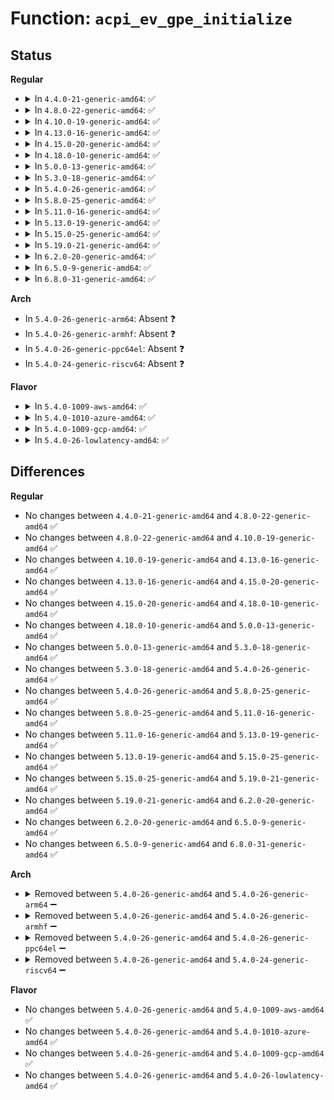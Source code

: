 # Function: <code>acpi_ev_gpe_initialize</code>

## Status
<b>Regular</b>
<ul>
<li>
<details>
<summary>In <code>4.4.0-21-generic-amd64</code>: ✅</summary>

```c
acpi_status acpi_ev_gpe_initialize()
```

```json
{
  "name": "acpi_ev_gpe_initialize",
  "collision_type": "Unique Global",
  "inline_type": "No",
  "funcs": [
    {
      "addr": 18446744071583632334,
      "name": "acpi_ev_gpe_initialize",
      "external": true,
      "loc": "drivers/acpi/acpica/evgpeinit.c:80",
      "file": "drivers/acpi/acpica/evgpeinit.c",
      "inline": "seen, unknown",
      "caller_inline": [],
      "caller_func": [
        "drivers/acpi/acpica/evevent.c:acpi_ev_initialize_events"
      ]
    }
  ],
  "symbols": [
    {
      "addr": 18446744071583632334,
      "name": "acpi_ev_gpe_initialize",
      "section": ".text",
      "bind": "STB_GLOBAL",
      "size": 314
    }
  ]
}
```
</details>
</li>
<li>
<details>
<summary>In <code>4.8.0-22-generic-amd64</code>: ✅</summary>

```c
acpi_status acpi_ev_gpe_initialize()
```

```json
{
  "name": "acpi_ev_gpe_initialize",
  "collision_type": "Unique Global",
  "inline_type": "No",
  "funcs": [
    {
      "addr": 18446744071583955353,
      "name": "acpi_ev_gpe_initialize",
      "external": true,
      "loc": "drivers/acpi/acpica/evgpeinit.c:80",
      "file": "drivers/acpi/acpica/evgpeinit.c",
      "inline": "seen, unknown",
      "caller_inline": [],
      "caller_func": [
        "drivers/acpi/acpica/evevent.c:acpi_ev_initialize_events"
      ]
    }
  ],
  "symbols": [
    {
      "addr": 18446744071583955353,
      "name": "acpi_ev_gpe_initialize",
      "section": ".text",
      "bind": "STB_GLOBAL",
      "size": 322
    }
  ]
}
```
</details>
</li>
<li>
<details>
<summary>In <code>4.10.0-19-generic-amd64</code>: ✅</summary>

```c
acpi_status acpi_ev_gpe_initialize()
```

```json
{
  "name": "acpi_ev_gpe_initialize",
  "collision_type": "Unique Global",
  "inline_type": "No",
  "funcs": [
    {
      "addr": 18446744071584097023,
      "name": "acpi_ev_gpe_initialize",
      "external": true,
      "loc": "drivers/acpi/acpica/evgpeinit.c:80",
      "file": "drivers/acpi/acpica/evgpeinit.c",
      "inline": "seen, unknown",
      "caller_inline": [],
      "caller_func": [
        "drivers/acpi/acpica/evevent.c:acpi_ev_initialize_events"
      ]
    }
  ],
  "symbols": [
    {
      "addr": 18446744071584097023,
      "name": "acpi_ev_gpe_initialize",
      "section": ".text",
      "bind": "STB_GLOBAL",
      "size": 322
    }
  ]
}
```
</details>
</li>
<li>
<details>
<summary>In <code>4.13.0-16-generic-amd64</code>: ✅</summary>

```c
acpi_status acpi_ev_gpe_initialize()
```

```json
{
  "name": "acpi_ev_gpe_initialize",
  "collision_type": "Unique Global",
  "inline_type": "No",
  "funcs": [
    {
      "addr": 18446744071584163923,
      "name": "acpi_ev_gpe_initialize",
      "external": true,
      "loc": "drivers/acpi/acpica/evgpeinit.c:80",
      "file": "drivers/acpi/acpica/evgpeinit.c",
      "inline": "seen, unknown",
      "caller_inline": [],
      "caller_func": [
        "drivers/acpi/acpica/evevent.c:acpi_ev_initialize_events"
      ]
    }
  ],
  "symbols": [
    {
      "addr": 18446744071584163923,
      "name": "acpi_ev_gpe_initialize",
      "section": ".text",
      "bind": "STB_GLOBAL",
      "size": 314
    }
  ]
}
```
</details>
</li>
<li>
<details>
<summary>In <code>4.15.0-20-generic-amd64</code>: ✅</summary>

```c
acpi_status acpi_ev_gpe_initialize()
```

```json
{
  "name": "acpi_ev_gpe_initialize",
  "collision_type": "Unique Global",
  "inline_type": "No",
  "funcs": [
    {
      "addr": 18446744071584460224,
      "name": "acpi_ev_gpe_initialize",
      "external": true,
      "loc": "drivers/acpi/acpica/evgpeinit.c:80",
      "file": "drivers/acpi/acpica/evgpeinit.c",
      "inline": "seen, unknown",
      "caller_inline": [],
      "caller_func": [
        "drivers/acpi/acpica/evevent.c:acpi_ev_initialize_events"
      ]
    }
  ],
  "symbols": [
    {
      "addr": 18446744071584460224,
      "name": "acpi_ev_gpe_initialize",
      "section": ".text",
      "bind": "STB_GLOBAL",
      "size": 546
    }
  ]
}
```
</details>
</li>
<li>
<details>
<summary>In <code>4.18.0-10-generic-amd64</code>: ✅</summary>

```c
acpi_status acpi_ev_gpe_initialize()
```

```json
{
  "name": "acpi_ev_gpe_initialize",
  "collision_type": "Unique Global",
  "inline_type": "No",
  "funcs": [
    {
      "addr": 18446744071584684340,
      "name": "acpi_ev_gpe_initialize",
      "external": true,
      "loc": "drivers/acpi/acpica/evgpeinit.c:46",
      "file": "drivers/acpi/acpica/evgpeinit.c",
      "inline": "seen, unknown",
      "caller_inline": [],
      "caller_func": [
        "drivers/acpi/acpica/evevent.c:acpi_ev_initialize_events"
      ]
    }
  ],
  "symbols": [
    {
      "addr": 18446744071584684340,
      "name": "acpi_ev_gpe_initialize",
      "section": ".text",
      "bind": "STB_GLOBAL",
      "size": 555
    }
  ]
}
```
</details>
</li>
<li>
<details>
<summary>In <code>5.0.0-13-generic-amd64</code>: ✅</summary>

```c
acpi_status acpi_ev_gpe_initialize()
```

```json
{
  "name": "acpi_ev_gpe_initialize",
  "collision_type": "Unique Global",
  "inline_type": "No",
  "funcs": [
    {
      "addr": 18446744071584784343,
      "name": "acpi_ev_gpe_initialize",
      "external": true,
      "loc": "drivers/acpi/acpica/evgpeinit.c:46",
      "file": "drivers/acpi/acpica/evgpeinit.c",
      "inline": "seen, unknown",
      "caller_inline": [],
      "caller_func": [
        "drivers/acpi/acpica/evevent.c:acpi_ev_initialize_events"
      ]
    }
  ],
  "symbols": [
    {
      "addr": 18446744071584784343,
      "name": "acpi_ev_gpe_initialize",
      "section": ".text",
      "bind": "STB_GLOBAL",
      "size": 551
    }
  ]
}
```
</details>
</li>
<li>
<details>
<summary>In <code>5.3.0-18-generic-amd64</code>: ✅</summary>

```c
acpi_status acpi_ev_gpe_initialize()
```

```json
{
  "name": "acpi_ev_gpe_initialize",
  "collision_type": "Unique Global",
  "inline_type": "No",
  "funcs": [
    {
      "addr": 18446744071584987045,
      "name": "acpi_ev_gpe_initialize",
      "external": true,
      "loc": "drivers/acpi/acpica/evgpeinit.c:46",
      "file": "drivers/acpi/acpica/evgpeinit.c",
      "inline": "seen, unknown",
      "caller_inline": [],
      "caller_func": [
        "drivers/acpi/acpica/evevent.c:acpi_ev_initialize_events"
      ]
    }
  ],
  "symbols": [
    {
      "addr": 18446744071584987045,
      "name": "acpi_ev_gpe_initialize",
      "section": ".text",
      "bind": "STB_GLOBAL",
      "size": 551
    }
  ]
}
```
</details>
</li>
<li>
<details>
<summary>In <code>5.4.0-26-generic-amd64</code>: ✅</summary>

```c
acpi_status acpi_ev_gpe_initialize()
```

```json
{
  "name": "acpi_ev_gpe_initialize",
  "collision_type": "Unique Global",
  "inline_type": "No",
  "funcs": [
    {
      "addr": 18446744071585123047,
      "name": "acpi_ev_gpe_initialize",
      "external": true,
      "loc": "drivers/acpi/acpica/evgpeinit.c:46",
      "file": "drivers/acpi/acpica/evgpeinit.c",
      "inline": "seen, unknown",
      "caller_inline": [],
      "caller_func": [
        "drivers/acpi/acpica/evevent.c:acpi_ev_initialize_events"
      ]
    }
  ],
  "symbols": [
    {
      "addr": 18446744071585123047,
      "name": "acpi_ev_gpe_initialize",
      "section": ".text",
      "bind": "STB_GLOBAL",
      "size": 551
    }
  ]
}
```
</details>
</li>
<li>
<details>
<summary>In <code>5.8.0-25-generic-amd64</code>: ✅</summary>

```c
acpi_status acpi_ev_gpe_initialize()
```

```json
{
  "name": "acpi_ev_gpe_initialize",
  "collision_type": "Unique Global",
  "inline_type": "No",
  "funcs": [
    {
      "addr": 18446744071585827990,
      "name": "acpi_ev_gpe_initialize",
      "external": true,
      "loc": "drivers/acpi/acpica/evgpeinit.c:46",
      "file": "drivers/acpi/acpica/evgpeinit.c",
      "inline": "seen, unknown",
      "caller_inline": [],
      "caller_func": [
        "drivers/acpi/acpica/evevent.c:acpi_ev_initialize_events"
      ]
    }
  ],
  "symbols": [
    {
      "addr": 18446744071585827990,
      "name": "acpi_ev_gpe_initialize",
      "section": ".text",
      "bind": "STB_GLOBAL",
      "size": 551
    }
  ]
}
```
</details>
</li>
<li>
<details>
<summary>In <code>5.11.0-16-generic-amd64</code>: ✅</summary>

```c
acpi_status acpi_ev_gpe_initialize()
```

```json
{
  "name": "acpi_ev_gpe_initialize",
  "collision_type": "Unique Global",
  "inline_type": "No",
  "funcs": [
    {
      "addr": 18446744071585948940,
      "name": "acpi_ev_gpe_initialize",
      "external": true,
      "loc": "drivers/acpi/acpica/evgpeinit.c:56",
      "file": "drivers/acpi/acpica/evgpeinit.c",
      "inline": "seen, unknown",
      "caller_inline": [],
      "caller_func": [
        "drivers/acpi/acpica/evevent.c:acpi_ev_initialize_events"
      ]
    }
  ],
  "symbols": [
    {
      "addr": 18446744071585948940,
      "name": "acpi_ev_gpe_initialize",
      "section": ".text",
      "bind": "STB_GLOBAL",
      "size": 565
    }
  ]
}
```
</details>
</li>
<li>
<details>
<summary>In <code>5.13.0-19-generic-amd64</code>: ✅</summary>

```c
acpi_status acpi_ev_gpe_initialize()
```

```json
{
  "name": "acpi_ev_gpe_initialize",
  "collision_type": "Unique Global",
  "inline_type": "No",
  "funcs": [
    {
      "addr": 18446744071585826112,
      "name": "acpi_ev_gpe_initialize",
      "external": true,
      "loc": "drivers/acpi/acpica/evgpeinit.c:56",
      "file": "drivers/acpi/acpica/evgpeinit.c",
      "inline": "seen, unknown",
      "caller_inline": [],
      "caller_func": [
        "drivers/acpi/acpica/evevent.c:acpi_ev_initialize_events"
      ]
    }
  ],
  "symbols": [
    {
      "addr": 18446744071585826112,
      "name": "acpi_ev_gpe_initialize",
      "section": ".text",
      "bind": "STB_GLOBAL",
      "size": 565
    }
  ]
}
```
</details>
</li>
<li>
<details>
<summary>In <code>5.15.0-25-generic-amd64</code>: ✅</summary>

```c
acpi_status acpi_ev_gpe_initialize()
```

```json
{
  "name": "acpi_ev_gpe_initialize",
  "collision_type": "Unique Global",
  "inline_type": "No",
  "funcs": [
    {
      "addr": 18446744071586312583,
      "name": "acpi_ev_gpe_initialize",
      "external": true,
      "loc": "drivers/acpi/acpica/evgpeinit.c:56",
      "file": "drivers/acpi/acpica/evgpeinit.c",
      "inline": "seen, unknown",
      "caller_inline": [],
      "caller_func": [
        "drivers/acpi/acpica/evevent.c:acpi_ev_initialize_events"
      ]
    }
  ],
  "symbols": [
    {
      "addr": 18446744071586312583,
      "name": "acpi_ev_gpe_initialize",
      "section": ".text",
      "bind": "STB_GLOBAL",
      "size": 565
    }
  ]
}
```
</details>
</li>
<li>
<details>
<summary>In <code>5.19.0-21-generic-amd64</code>: ✅</summary>

```c
acpi_status acpi_ev_gpe_initialize()
```

```json
{
  "name": "acpi_ev_gpe_initialize",
  "collision_type": "Unique Global",
  "inline_type": "No",
  "funcs": [
    {
      "addr": 18446744071587558098,
      "name": "acpi_ev_gpe_initialize",
      "external": true,
      "loc": "drivers/acpi/acpica/evgpeinit.c:56",
      "file": "drivers/acpi/acpica/evgpeinit.c",
      "inline": "seen, unknown",
      "caller_inline": [],
      "caller_func": [
        "drivers/acpi/acpica/evevent.c:acpi_ev_initialize_events"
      ]
    }
  ],
  "symbols": [
    {
      "addr": 18446744071587558098,
      "name": "acpi_ev_gpe_initialize",
      "section": ".text",
      "bind": "STB_GLOBAL",
      "size": 574
    }
  ]
}
```
</details>
</li>
<li>
<details>
<summary>In <code>6.2.0-20-generic-amd64</code>: ✅</summary>

```c
acpi_status acpi_ev_gpe_initialize()
```

```json
{
  "name": "acpi_ev_gpe_initialize",
  "collision_type": "Unique Global",
  "inline_type": "No",
  "funcs": [
    {
      "addr": 18446744071588842224,
      "name": "acpi_ev_gpe_initialize",
      "external": true,
      "loc": "drivers/acpi/acpica/evgpeinit.c:56",
      "file": "drivers/acpi/acpica/evgpeinit.c",
      "inline": "seen, unknown",
      "caller_inline": [],
      "caller_func": [
        "drivers/acpi/acpica/evevent.c:acpi_ev_initialize_events"
      ]
    }
  ],
  "symbols": [
    {
      "addr": 18446744071588842224,
      "name": "acpi_ev_gpe_initialize",
      "section": ".text",
      "bind": "STB_GLOBAL",
      "size": 726
    }
  ]
}
```
</details>
</li>
<li>
<details>
<summary>In <code>6.5.0-9-generic-amd64</code>: ✅</summary>

```c
acpi_status acpi_ev_gpe_initialize()
```

```json
{
  "name": "acpi_ev_gpe_initialize",
  "collision_type": "Unique Global",
  "inline_type": "No",
  "funcs": [
    {
      "addr": 18446744071589131568,
      "name": "acpi_ev_gpe_initialize",
      "external": true,
      "loc": "drivers/acpi/acpica/evgpeinit.c:56",
      "file": "drivers/acpi/acpica/evgpeinit.c",
      "inline": "seen, unknown",
      "caller_inline": [],
      "caller_func": [
        "drivers/acpi/acpica/evevent.c:acpi_ev_initialize_events"
      ]
    }
  ],
  "symbols": [
    {
      "addr": 18446744071589131568,
      "name": "acpi_ev_gpe_initialize",
      "section": ".text",
      "bind": "STB_GLOBAL",
      "size": 735
    }
  ]
}
```
</details>
</li>
<li>
<details>
<summary>In <code>6.8.0-31-generic-amd64</code>: ✅</summary>

```c
acpi_status acpi_ev_gpe_initialize()
```

```json
{
  "name": "acpi_ev_gpe_initialize",
  "collision_type": "Unique Global",
  "inline_type": "No",
  "funcs": [
    {
      "addr": 18446744071589437488,
      "name": "acpi_ev_gpe_initialize",
      "external": true,
      "loc": "drivers/acpi/acpica/evgpeinit.c:56",
      "file": "drivers/acpi/acpica/evgpeinit.c",
      "inline": "seen, unknown",
      "caller_inline": [],
      "caller_func": [
        "drivers/acpi/acpica/evevent.c:acpi_ev_initialize_events"
      ]
    }
  ],
  "symbols": [
    {
      "addr": 18446744071589437488,
      "name": "acpi_ev_gpe_initialize",
      "section": ".text",
      "bind": "STB_GLOBAL",
      "size": 735
    }
  ]
}
```
</details>
</li>
</ul>
<b>Arch</b>
<ul>
<li>
In <code>5.4.0-26-generic-arm64</code>: Absent ❓
</li>
<li>
In <code>5.4.0-26-generic-armhf</code>: Absent ❓
</li>
<li>
In <code>5.4.0-26-generic-ppc64el</code>: Absent ❓
</li>
<li>
In <code>5.4.0-24-generic-riscv64</code>: Absent ❓
</li>
</ul>
<b>Flavor</b>
<ul>
<li>
<details>
<summary>In <code>5.4.0-1009-aws-amd64</code>: ✅</summary>

```c
acpi_status acpi_ev_gpe_initialize()
```

```json
{
  "name": "acpi_ev_gpe_initialize",
  "collision_type": "Unique Global",
  "inline_type": "No",
  "funcs": [
    {
      "addr": 18446744071585031385,
      "name": "acpi_ev_gpe_initialize",
      "external": true,
      "loc": "drivers/acpi/acpica/evgpeinit.c:46",
      "file": "drivers/acpi/acpica/evgpeinit.c",
      "inline": "seen, unknown",
      "caller_inline": [],
      "caller_func": [
        "drivers/acpi/acpica/evevent.c:acpi_ev_initialize_events"
      ]
    }
  ],
  "symbols": [
    {
      "addr": 18446744071585031385,
      "name": "acpi_ev_gpe_initialize",
      "section": ".text",
      "bind": "STB_GLOBAL",
      "size": 314
    }
  ]
}
```
</details>
</li>
<li>
<details>
<summary>In <code>5.4.0-1010-azure-amd64</code>: ✅</summary>

```c
acpi_status acpi_ev_gpe_initialize()
```

```json
{
  "name": "acpi_ev_gpe_initialize",
  "collision_type": "Unique Global",
  "inline_type": "No",
  "funcs": [
    {
      "addr": 18446744071584946998,
      "name": "acpi_ev_gpe_initialize",
      "external": true,
      "loc": "drivers/acpi/acpica/evgpeinit.c:46",
      "file": "drivers/acpi/acpica/evgpeinit.c",
      "inline": "seen, unknown",
      "caller_inline": [],
      "caller_func": [
        "drivers/acpi/acpica/evevent.c:acpi_ev_initialize_events"
      ]
    }
  ],
  "symbols": [
    {
      "addr": 18446744071584946998,
      "name": "acpi_ev_gpe_initialize",
      "section": ".text",
      "bind": "STB_GLOBAL",
      "size": 314
    }
  ]
}
```
</details>
</li>
<li>
<details>
<summary>In <code>5.4.0-1009-gcp-amd64</code>: ✅</summary>

```c
acpi_status acpi_ev_gpe_initialize()
```

```json
{
  "name": "acpi_ev_gpe_initialize",
  "collision_type": "Unique Global",
  "inline_type": "No",
  "funcs": [
    {
      "addr": 18446744071585074631,
      "name": "acpi_ev_gpe_initialize",
      "external": true,
      "loc": "drivers/acpi/acpica/evgpeinit.c:46",
      "file": "drivers/acpi/acpica/evgpeinit.c",
      "inline": "seen, unknown",
      "caller_inline": [],
      "caller_func": [
        "drivers/acpi/acpica/evevent.c:acpi_ev_initialize_events"
      ]
    }
  ],
  "symbols": [
    {
      "addr": 18446744071585074631,
      "name": "acpi_ev_gpe_initialize",
      "section": ".text",
      "bind": "STB_GLOBAL",
      "size": 551
    }
  ]
}
```
</details>
</li>
<li>
<details>
<summary>In <code>5.4.0-26-lowlatency-amd64</code>: ✅</summary>

```c
acpi_status acpi_ev_gpe_initialize()
```

```json
{
  "name": "acpi_ev_gpe_initialize",
  "collision_type": "Unique Global",
  "inline_type": "No",
  "funcs": [
    {
      "addr": 18446744071585180791,
      "name": "acpi_ev_gpe_initialize",
      "external": true,
      "loc": "drivers/acpi/acpica/evgpeinit.c:46",
      "file": "drivers/acpi/acpica/evgpeinit.c",
      "inline": "seen, unknown",
      "caller_inline": [],
      "caller_func": [
        "drivers/acpi/acpica/evevent.c:acpi_ev_initialize_events"
      ]
    }
  ],
  "symbols": [
    {
      "addr": 18446744071585180791,
      "name": "acpi_ev_gpe_initialize",
      "section": ".text",
      "bind": "STB_GLOBAL",
      "size": 551
    }
  ]
}
```
</details>
</li>
</ul>

## Differences
<b>Regular</b>
<ul>
<li>
No changes between <code>4.4.0-21-generic-amd64</code> and <code>4.8.0-22-generic-amd64</code> ✅
</li>
<li>
No changes between <code>4.8.0-22-generic-amd64</code> and <code>4.10.0-19-generic-amd64</code> ✅
</li>
<li>
No changes between <code>4.10.0-19-generic-amd64</code> and <code>4.13.0-16-generic-amd64</code> ✅
</li>
<li>
No changes between <code>4.13.0-16-generic-amd64</code> and <code>4.15.0-20-generic-amd64</code> ✅
</li>
<li>
No changes between <code>4.15.0-20-generic-amd64</code> and <code>4.18.0-10-generic-amd64</code> ✅
</li>
<li>
No changes between <code>4.18.0-10-generic-amd64</code> and <code>5.0.0-13-generic-amd64</code> ✅
</li>
<li>
No changes between <code>5.0.0-13-generic-amd64</code> and <code>5.3.0-18-generic-amd64</code> ✅
</li>
<li>
No changes between <code>5.3.0-18-generic-amd64</code> and <code>5.4.0-26-generic-amd64</code> ✅
</li>
<li>
No changes between <code>5.4.0-26-generic-amd64</code> and <code>5.8.0-25-generic-amd64</code> ✅
</li>
<li>
No changes between <code>5.8.0-25-generic-amd64</code> and <code>5.11.0-16-generic-amd64</code> ✅
</li>
<li>
No changes between <code>5.11.0-16-generic-amd64</code> and <code>5.13.0-19-generic-amd64</code> ✅
</li>
<li>
No changes between <code>5.13.0-19-generic-amd64</code> and <code>5.15.0-25-generic-amd64</code> ✅
</li>
<li>
No changes between <code>5.15.0-25-generic-amd64</code> and <code>5.19.0-21-generic-amd64</code> ✅
</li>
<li>
No changes between <code>5.19.0-21-generic-amd64</code> and <code>6.2.0-20-generic-amd64</code> ✅
</li>
<li>
No changes between <code>6.2.0-20-generic-amd64</code> and <code>6.5.0-9-generic-amd64</code> ✅
</li>
<li>
No changes between <code>6.5.0-9-generic-amd64</code> and <code>6.8.0-31-generic-amd64</code> ✅
</li>
</ul>
<b>Arch</b>
<ul>
<li>
<details>
<summary>Removed between <code>5.4.0-26-generic-amd64</code> and <code>5.4.0-26-generic-arm64</code> ➖</summary>

```c
acpi_status acpi_ev_gpe_initialize()
```
</details>
</li>
<li>
<details>
<summary>Removed between <code>5.4.0-26-generic-amd64</code> and <code>5.4.0-26-generic-armhf</code> ➖</summary>

```c
acpi_status acpi_ev_gpe_initialize()
```
</details>
</li>
<li>
<details>
<summary>Removed between <code>5.4.0-26-generic-amd64</code> and <code>5.4.0-26-generic-ppc64el</code> ➖</summary>

```c
acpi_status acpi_ev_gpe_initialize()
```
</details>
</li>
<li>
<details>
<summary>Removed between <code>5.4.0-26-generic-amd64</code> and <code>5.4.0-24-generic-riscv64</code> ➖</summary>

```c
acpi_status acpi_ev_gpe_initialize()
```
</details>
</li>
</ul>
<b>Flavor</b>
<ul>
<li>
No changes between <code>5.4.0-26-generic-amd64</code> and <code>5.4.0-1009-aws-amd64</code> ✅
</li>
<li>
No changes between <code>5.4.0-26-generic-amd64</code> and <code>5.4.0-1010-azure-amd64</code> ✅
</li>
<li>
No changes between <code>5.4.0-26-generic-amd64</code> and <code>5.4.0-1009-gcp-amd64</code> ✅
</li>
<li>
No changes between <code>5.4.0-26-generic-amd64</code> and <code>5.4.0-26-lowlatency-amd64</code> ✅
</li>
</ul>
